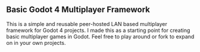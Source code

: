 ## Basic Godot 4 Multiplayer Framework

This is a simple and reusable peer-hosted LAN based multiplayer framework for Godot 4 projects.
I made this as a starting point for creating basic multiplayer games in Godot.
Feel free to play around or fork to expand on in your own projects.
